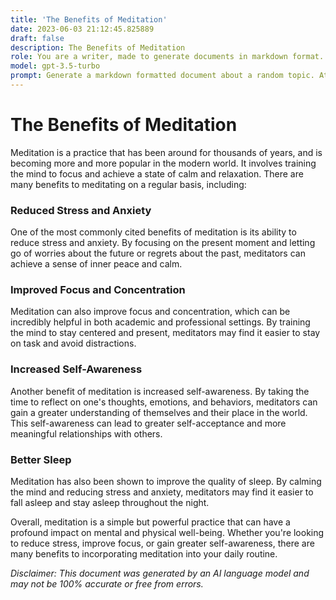```yaml
---
title: 'The Benefits of Meditation'
date: 2023-06-03 21:12:45.825889
draft: false
description: The Benefits of Meditation
role: You are a writer, made to generate documents in markdown format. It is very important that all of the documents you generate are in valid markdown format.
model: gpt-3.5-turbo
prompt: Generate a markdown formatted document about a random topic. At the bottom, include a disclaimer explaining that the document was generated by you. The first line of the document should be the title. Make sure that the entire document is in proper markdown format, using a mix of various tags to make the document visually appealing.
---
```


# The Benefits of Meditation

Meditation is a practice that has been around for thousands of years, and is becoming more and more popular in the modern world. It involves training the mind to focus and achieve a state of calm and relaxation. There are many benefits to meditating on a regular basis, including:

### Reduced Stress and Anxiety

One of the most commonly cited benefits of meditation is its ability to reduce stress and anxiety. By focusing on the present moment and letting go of worries about the future or regrets about the past, meditators can achieve a sense of inner peace and calm.

### Improved Focus and Concentration

Meditation can also improve focus and concentration, which can be incredibly helpful in both academic and professional settings. By training the mind to stay centered and present, meditators may find it easier to stay on task and avoid distractions.

### Increased Self-Awareness

Another benefit of meditation is increased self-awareness. By taking the time to reflect on one's thoughts, emotions, and behaviors, meditators can gain a greater understanding of themselves and their place in the world. This self-awareness can lead to greater self-acceptance and more meaningful relationships with others.

### Better Sleep

Meditation has also been shown to improve the quality of sleep. By calming the mind and reducing stress and anxiety, meditators may find it easier to fall asleep and stay asleep throughout the night.

Overall, meditation is a simple but powerful practice that can have a profound impact on mental and physical well-being. Whether you're looking to reduce stress, improve focus, or gain greater self-awareness, there are many benefits to incorporating meditation into your daily routine.

*Disclaimer: This document was generated by an AI language model and may not be 100% accurate or free from errors.*
